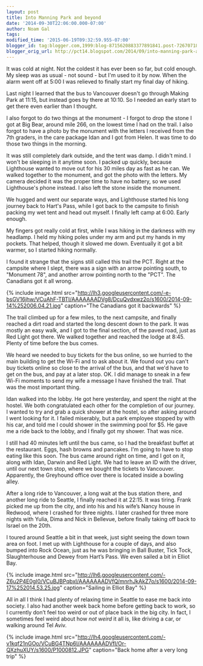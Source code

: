 ```yaml
---
layout: post
title: Into Manning Park and beyond
date: '2014-09-30T22:06:00.000-07:00'
author: Noam Gal
tags:
modified_time: '2015-06-19T09:32:59.955-07:00'
blogger_id: tag:blogger.com,1999:blog-8715620883377891841.post-7267071863065270459
blogger_orig_url: http://pct14.blogspot.com/2014/09/into-manning-park-and-beyond.html
---
```


It was cold at night. Not the coldest it has ever been so far, but cold enough. My sleep was as usual - not sound - but I'm used to it by now. When the alarm went off at 5:00 I was relieved to finally start my final day of hiking.

Last night I learned that the bus to Vancouver doesn't go through Making Park at 11:15, but instead goes by there at 10:10. So I needed an early start to get there even earlier than I thought.

I also forgot to do two things at the monument - I forgot to drop the stone I got at Big Bear, around mile 266, on the lowest time I had on the trail. I also forgot to have a photo by the monument with the letters I received from the 7th graders, in the care package Idan and I got from Helen. It was time to do those two things in the morning.

It was still completely dark outside, and the tent was damp. I didn't mind. I won't be sleeping in it anytime soon. I packed up quickly, because Lighthouse wanted to move out for his 30 miles day as fast as he can. We walked together to the monument, and got the photo with the letters. My camera decided it was the proper time to have no battery, so we used Lighthouse's phone instead. I also left the stone inside the monument.

We hugged and went our separate ways, and Lighthouse started his long journey back to Hart's Pass, while I got back to the campsite to finish packing my wet tent and head out myself. I finally left camp at 6:00. Early enough.

My fingers got really cold at first, while I was hiking in the darkness with my headlamp. I held my hiking poles under my arm and put my hands in my pockets. That helped, though it slowed me down. Eventually it got a bit warmer, so I started hiking normally.

I found it strange that the signs still called this trail the PCT. Right at the campsite where I slept, there was a sign with an arrow pointing south, to "Monument 78", and another arrow pointing north to the "PCT". The Canadians got it all wrong.

{% include image.html src="http://lh3.googleusercontent.com/-e-bsGV16jhw/VCuAhF-TBTI/AAAAAAADVg8/DcuQvdxwz2o/s1600/2014-09-14%252006.04.21.jpg" caption="The Canadians got it backwards" %}

The trail climbed up for a few miles, to the next campsite, and finally reached a dirt road and started the long descent down to the park. It was mostly an easy walk, and I got to the final section, of the paved road, just as Red Light got there. We walked together and reached the lodge at 8:45. Plenty of time before the bus comes.

We heard we needed to buy tickets for the bus online, so we hurried to the main building to get the Wi-Fi and to ask about it. We found out you can't buy tickets online so close to the arrival of the bus, and that we'd have to get on the bus, and pay at a later stop. OK. I did manage to sneak in a few Wi-Fi moments to send my wife a message I have finished the trail. That was the most important thing.

Idan walked into the lobby. He got here yesterday, and spent the night at the hostel. We both congratulated each other for the completion of our journey. I wanted to try and grab a quick shower at the hostel, so after asking around I went looking for it. I failed miserably, but a park employee stopped by with his car, and told me I could shower in the swimming pool for $5. He gave me a ride back to the lobby, and I finally got my shower. That was nice.

I still had 40 minutes left until the bus came, so I had the breakfast buffet at the restaurant. Eggs, hash browns and pancakes. I'm going to have to stop eating like this soon. The bus came around right on time, and I got on it, along with Idan, Darwin and Red Light. We had to leave an ID with the driver, until our next town stop, where we bought the tickets to Vancouver. Apparently, the Greyhound office over there is located inside a bowling alley.

After a long ride to Vancouver, a long wait at the bus station there, and another long ride to Seattle, I finally reached it at 22:15. It was tiring. Frank picked me up from the city, and into his and his wife’s Nancy house in Redwood, where I crashed for three nights. I later crashed for three more nights with Yulia, Dima and Nick in Bellevue, before finally taking off back to Israel on the 20th.

I toured around Seattle a bit in that week, just sight seeing the down town area on foot. I met up with Lighthouse for a couple of days, and also bumped into Rock Ocean, just as he was bringing in Ball Buster, Tick Tock, Slaughterhouse and Dewey from Hart’s Pass. We even sailed a bit in Elliot Bay.

{% include image.html src="http://lh6.googleusercontent.com/-Z6u2P4E0gI0/VCuBJBPqbxI/AAAAAAADVfQ/mnrhJkAkZ7o/s1600/2014-09-17%252014.53.25.jpg" caption="Sailing in Elliot Bay" %}

All in all I think I had plenty of relaxing time in Seattle to ease me back into society. I also had another week back home before getting back to work, so I currently don’t feel too weird or out of place back in the big city. In fact, I sometimes feel weird about how _not weird_ it all is, like driving a car, or walking around Tel Aviv.

{% include image.html src="http://lh4.googleusercontent.com/-v1kqf21nGOo/VCuBG4TNp6I/AAAAAAADVfI/Or-QXzhuXUY/s1600/P1000812.JPG" caption="Back home after a very long trip" %}
